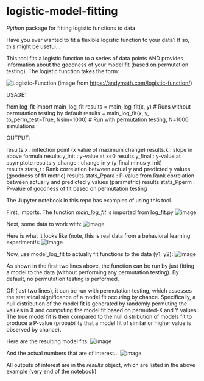 # logistic-model-fitting
*Python* package for fitting logistic functions to data

Have you ever wanted to fit a flexible logistic function to your data? If so, this might be useful...

This tool fits a logistic function to a series of data points AND provides information about the goodness of your model fit (based on permutation testing). The logistic function takes the form:

![Logistic-Function](https://user-images.githubusercontent.com/6549946/124682643-d2643d00-deba-11eb-9007-1b2b19d3ad42.jpeg)
(image from https://andymath.com/logistic-function/)

USAGE:

from log_fit import main_log_fit
results = main_log_fit(x, y) # Runs without permutation testing by default
results = main_log_fit(x, y, to_perm_test=True, Nsim=1000) # Run with permutation testing, N=1000 simulations

OUTPUT:

results.x :             inflection point (x value of maximum change)
results.k :             slope in above formula
results.y_init :        y-value at x=0
results.y_final :       y-value at asymptote
results.y_change :      change in y (y_final minus y_init)
results.stats_r :       Rank correlation between actual y and predicted y values (goodness of fit metric)
results.stats_Ppara :   P-value from Rank correlation between actual y and predicted y values (parametric)
results.stats_Pperm :   P-value of goodness of fit based on permutation testing


The Jupyter notebook in this repo has examples of using this tool. 

First, imports. The function *main_log_fit* is imported from log_fit.py 
![image](https://user-images.githubusercontent.com/6549946/124685392-0cffb280-de86-11eb-9166-320375c7b418.png)


Next, some data to work with: 
![image](https://user-images.githubusercontent.com/6549946/124685326-e5104f00-de85-11eb-80b0-149ac4bf5e0c.png)

Here is what it looks like (note, this is real data from a behavioral learning experiment!): 
![image](https://user-images.githubusercontent.com/6549946/124685508-40dad800-de86-11eb-9ad6-2c7153c573b4.png)

Now, use model_log_fit to actually fit functions to the data (y1, y2):
![image](https://user-images.githubusercontent.com/6549946/124685614-7c75a200-de86-11eb-89a2-7262771dcda1.png)

As shown in the first two lines above, the function can be run by just fitting a model to the data (without performing any permutation testing). By default, no permutation testing is performed.

OR (last two lines), it can be run with permutation testing, which assesses the statistical significance of a model fit occuring by chance. Specifically, a null distribution of the model fit is generated by randomly permuting the values in X and computing the model fit based on permuted-X and Y values. The true model fit is then compared to the null distribution of models fit to produce a P-value (probability that a model fit of similar or higher value is observed by chance).

Here are the resulting model fits: 
![image](https://user-images.githubusercontent.com/6549946/124686123-62888f00-de87-11eb-9d81-17d17dccc2cf.png)

And the actual numbers that are of interest... 
![image](https://user-images.githubusercontent.com/6549946/124686179-7cc26d00-de87-11eb-8b07-5e1cdec2aa70.png)

All outputs of interest are in the *results* object, which are listed in the above example (very end of the notebook)
